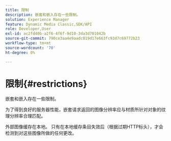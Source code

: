 ```yaml
---
title: 限制
description: 嵌套和嵌入存在一些限制。
solution: Experience Manager
feature: Dynamic Media Classic,SDK/API
role: Developer,User
exl-id: ac2fd40b-a2f6-4f6f-9d10-3da3d701042b
source-git-commit: 790ce3aa4e9aadc019d17e663fc93d7c69772b23
workflow-type: tm+mt
source-wordcount: '70'
ht-degree: 0%

---
```


# 限制{#restrictions}

嵌套和嵌入存在一些限制。

为了得到良好的服务器性能，嵌套请求返回的图像分辨率应与材质所针对对象的纹理分辨率合理匹配。

外部图像缓存在本地。 只有在本地缓存条目失效后（根据过期HTTP标头），才会检测到对这些图像所做的任何更改。
